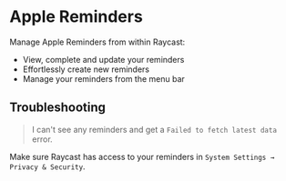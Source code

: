 # Apple Reminders

Manage Apple Reminders from within Raycast:
- View, complete and update your reminders
- Effortlessly create new reminders
- Manage your reminders from the menu bar

## Troubleshooting

> I can't see any reminders and get a `Failed to fetch latest data` error.

Make sure Raycast has access to your reminders in `System Settings → Privacy & Security`.



